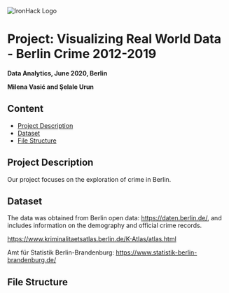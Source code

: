 

![IronHack Logo](https://s3-eu-west-1.amazonaws.com/ih-materials/uploads/upload_d5c5793015fec3be28a63c4fa3dd4d55.png)


# Project: Visualizing Real World Data - Berlin Crime 2012-2019


**Data Analytics, June 2020, Berlin**

**Milena Vasić and Şelale Urun**


## Content
* [Project Description](#project-description)
* [Dataset](#dataset)
* [File Structure](#dataset)


## Project Description

Our project focuses on the exploration of crime in Berlin.


 ## Dataset
 
The data was obtained from Berlin open data: https://daten.berlin.de/, and includes information on the demography and official crime records. 

https://www.kriminalitaetsatlas.berlin.de/K-Atlas/atlas.html

Amt für Statistik Berlin-Brandenburg:
https://www.statistik-berlin-brandenburg.de/

## File Structure

